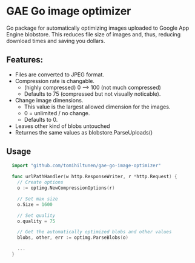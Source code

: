 GAE Go image optimizer
======================

Go package for automatically optimizing images uploaded to Google App Engine blobstore. This reduces file size of images and, thus, reducing download times and saving you dollars.

Features:
---------
  * Files are converted to JPEG format.
  * Compression rate is changable.
    * (highly compressed) 0 --> 100 (not much compressed)
    * Defaults to 75 (compressed but not visually noticable).
  * Change image dimensions.
    * This value is the largest allowed dimension for the images.
    * 0 = unlimited / no change.
    * Defaults to 0.
  * Leaves other kind of blobs untouched
  * Returnes the same values as blobstore.ParseUploads()


Usage
-----
  ```go
    import "github.com/tomihiltunen/gae-go-image-optimizer"
    
    func urlPathHandler(w http.ResponseWriter, r *http.Request) {
      // Create options
      o := optimg.NewCompressionOptions(r)

      // Set max size
      o.Size = 1600

      // Set quality
      o.quality = 75

      // Get the automatically optimized blobs and other values
      blobs, other, err := optimg.ParseBlobs(o)

      ...
    }
  ```
